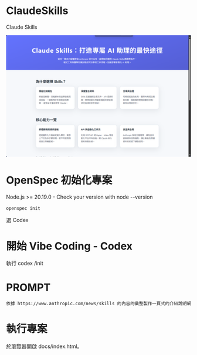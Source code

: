 # ClaudeSkills
Claude Skills

![ClaudeSkills](./images/ClaudeSkills.png)

# OpenSpec 初始化專案
Node.js >= 20.19.0 - Check your version with node --version
```bash
openspec init
```
選 Codex

# 開始 Vibe Coding - Codex
執行 codex /init

# PROMPT
```bash
依據 https://www.anthropic.com/news/skills 的內容的彙整製作一頁式的介紹說明網頁，並幫我填寫 project.md 與 AGENTS.md 的內容，網頁風格請參考 STYLE.md。
```

# 執行專案
於瀏覽器開啟 docs/index.html。